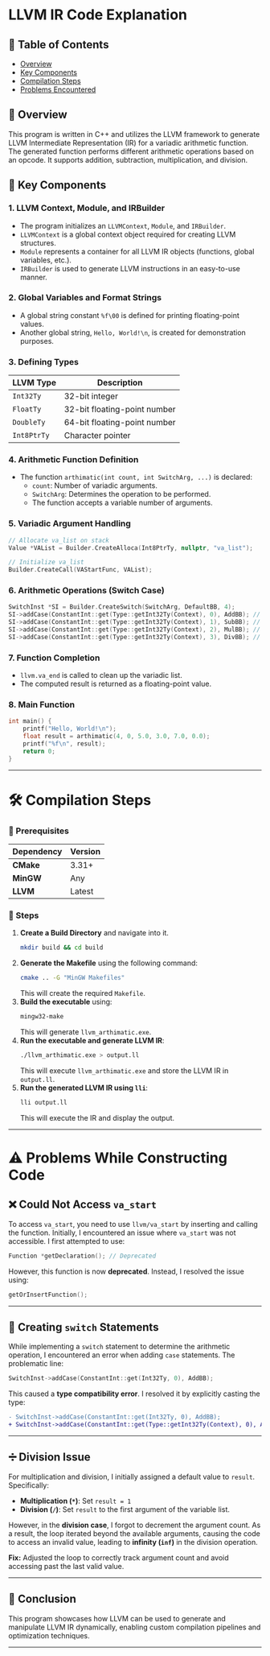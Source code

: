 # LLVM IR Code Explanation

## 📖 Table of Contents
- [Overview](#overview)
- [Key Components](#key-components)
- [Compilation Steps](#-compilation-steps)
- [Problems Encountered](#-problems-while-constructing-code)

## 📝 Overview
This program is written in C++ and utilizes the LLVM framework to generate LLVM Intermediate Representation (IR) for a variadic arithmetic function. The generated function performs different arithmetic operations based on an opcode. It supports addition, subtraction, multiplication, and division.

## 🔧 Key Components

### 1. **LLVM Context, Module, and IRBuilder**
- The program initializes an `LLVMContext`, `Module`, and `IRBuilder`.
- `LLVMContext` is a global context object required for creating LLVM structures.
- `Module` represents a container for all LLVM IR objects (functions, global variables, etc.).
- `IRBuilder` is used to generate LLVM instructions in an easy-to-use manner.

### 2. **Global Variables and Format Strings**
- A global string constant `%f\00` is defined for printing floating-point values.
- Another global string, `Hello, World!\n`, is created for demonstration purposes.

### 3. **Defining Types**
| LLVM Type | Description |
|-----------|------------|
| `Int32Ty` | 32-bit integer |
| `FloatTy` | 32-bit floating-point number |
| `DoubleTy` | 64-bit floating-point number |
| `Int8PtrTy` | Character pointer |

### 4. **Arithmetic Function Definition**
- The function `arthimatic(int count, int SwitchArg, ...)` is declared:
  - `count`: Number of variadic arguments.
  - `SwitchArg`: Determines the operation to be performed.
  - The function accepts a variable number of arguments.

### 5. **Variadic Argument Handling**
```cpp
// Allocate va_list on stack
Value *VAList = Builder.CreateAlloca(Int8PtrTy, nullptr, "va_list");

// Initialize va_list
Builder.CreateCall(VAStartFunc, VAList);
```

### 6. **Arithmetic Operations (Switch Case)**
```cpp
SwitchInst *SI = Builder.CreateSwitch(SwitchArg, DefaultBB, 4);
SI->addCase(ConstantInt::get(Type::getInt32Ty(Context), 0), AddBB); // case 0: Add
SI->addCase(ConstantInt::get(Type::getInt32Ty(Context), 1), SubBB); // case 1: Subtract
SI->addCase(ConstantInt::get(Type::getInt32Ty(Context), 2), MulBB); // case 2: Multiply
SI->addCase(ConstantInt::get(Type::getInt32Ty(Context), 3), DivBB); // case 3: Divide
```

### 7. **Function Completion**
- `llvm.va_end` is called to clean up the variadic list.
- The computed result is returned as a floating-point value.

### 8. **Main Function**
```cpp
int main() {
    printf("Hello, World!\n");
    float result = arthimatic(4, 0, 5.0, 3.0, 7.0, 0.0);
    printf("%f\n", result);
    return 0;
}
```

---

# 🛠 Compilation Steps

### 📌 Prerequisites
| Dependency | Version |
|------------|---------|
| **CMake**  | 3.31+   |
| **MinGW**  | Any     |
| **LLVM**   | Latest  |

### 🚀 Steps
1. **Create a Build Directory** and navigate into it.
   ```sh
   mkdir build && cd build
   ```
2. **Generate the Makefile** using the following command:
   ```sh
   cmake .. -G "MinGW Makefiles"
   ```
   This will create the required `Makefile`.
3. **Build the executable** using:
   ```sh
   mingw32-make
   ```
   This will generate `llvm_arthimatic.exe`.
4. **Run the executable and generate LLVM IR**:
   ```sh
   ./llvm_arthimatic.exe > output.ll
   ```
   This will execute `llvm_arthimatic.exe` and store the LLVM IR in `output.ll`.
5. **Run the generated LLVM IR using `lli`**:
   ```sh
   lli output.ll
   ```
   This will execute the IR and display the output.

---

# ⚠️ Problems While Constructing Code

## ❌ Could Not Access `va_start`

To access `va_start`, you need to use `llvm/va_start` by inserting and calling the function. Initially, I encountered an issue where `va_start` was not accessible. I first attempted to use:

```cpp
Function *getDeclaration(); // Deprecated
```

However, this function is now **deprecated**. Instead, I resolved the issue using:

```cpp
getOrInsertFunction();
```

---

## 🔄 Creating `switch` Statements

While implementing a `switch` statement to determine the arithmetic operation, I encountered an error when adding `case` statements. The problematic line:

```cpp
SwitchInst->addCase(ConstantInt::get(Int32Ty, 0), AddBB);
```

This caused a **type compatibility error**. I resolved it by explicitly casting the type:

```diff
- SwitchInst->addCase(ConstantInt::get(Int32Ty, 0), AddBB);
+ SwitchInst->addCase(ConstantInt::get(Type::getInt32Ty(Context), 0), AddBB);
```

---

## ➗ Division Issue

For multiplication and division, I initially assigned a default value to `result`. Specifically:
- **Multiplication (`*`)**: Set `result = 1`
- **Division (`/`)**: Set `result` to the first argument of the variable list.

However, in the **division case**, I forgot to decrement the argument count. As a result, the loop iterated beyond the available arguments, causing the code to access an invalid value, leading to **infinity (`inf`)** in the division operation.

**Fix:** Adjusted the loop to correctly track argument count and avoid accessing past the last valid value.

---

## 🎯 Conclusion
This program showcases how LLVM can be used to generate and manipulate LLVM IR dynamically, enabling custom compilation pipelines and optimization techniques.

---